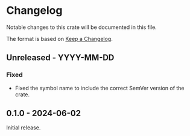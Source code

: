 # Changelog

Notable changes to this crate will be documented in this file.

The format is based on [Keep a Changelog](https://keepachangelog.com/en/1.0.0/).

## Unreleased - YYYY-MM-DD

### Fixed
* Fixed the symbol name to include the correct SemVer version of the crate.


## 0.1.0 - 2024-06-02

Initial release.
